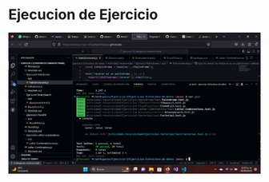 # Ejecucion de Ejercicio

![image](https://github.com/Jteran92/Ejercicio-2/blob/main/Ejercicios-Estructura-de-datos/Actividad2-recursividad/Ejercicio2-fibonacci/test.jpeg?raw=true)
